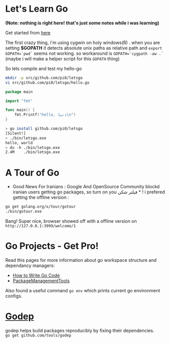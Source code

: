 # Let's Learn Go
**(Note: nothing is right here! that's just some notes while i was learning)**

Get started from [here](https://golang.org/doc/install)

The first crazy thing, i'm using cygwin on holy windows(R) . when you are setting **$GOPATH** it detects absolute unix paths as relative path and ``` export GOPATH=`pwd` ``` seems not working. so workaround is ``` GOPATH=`cygpath -aw .` ``` (maybe i will make a helper script for this `GOPATH` thing)
    
So lets compile and test my hello-go 

```sh
mkdir -p src/github.com/pi0/letsgo
vi src/github.com/pi0/letsgo/hello.go
```

```go
package main

import "fmt"

func main() {
    fmt.Printf("hello, دنیا\n")
}
```

```sh
> go install github.com/pi0/letsgo
[Silent!]
> ./bin/letsgo.exe
hello, world
> du -h ./bin/letsgo.exe
2.4M    ./bin/letsgo.exe
```

# A Tour of Go
* Good News For Iranians : Google And OpenSource Community blockd iranian users getting go packages, so turn on you فیلتر شکن * ! 
i prefered getting the offline version :   
```sh
go get golang.org/x/tour/gotour
./bin/gotour.exe
```
Bang! Super nice, browser showed off with a offline version on `http://127.0.0.1:3999/welcome/1`

# Go Projects - Get Pro!

Read this pages for more information about go workspace structure and dependancy managers:   
- [How to Write Go Code](https://golang.org/doc/code.html)
- [PackageManagementTools](https://github.com/golang/go/wiki/PackageManagementTools)

Also found a useful command `go env` which prints current go environment configs.

# [Godep](https://github.com/tools/godep)
godep helps build packages reproducibly by fixing their dependencies.  
```go get github.com/tools/godep```

